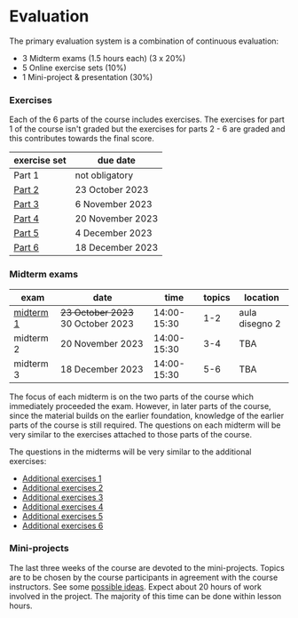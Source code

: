 # Evaluation

The primary evaluation system is a combination of continuous evaluation:

- 3 Midterm exams (1.5 hours each) (3 x 20%)
- 5 Online exercise sets (10%)
- 1 Mini-project & presentation (30%)

### Exercises

Each of the 6 parts of the course includes exercises. The exercises for part 1 of the course isn't graded but the exercises for parts 2 - 6 are graded and this contributes towards the final score.

| exercise set | due date         |
| ------------ | ---------------- |
| Part 1       | not obligatory   |
| [Part 2][2]  | 23 October 2023  |
| [Part 3][3]  | 6 November 2023  |
| [Part 4][4]  | 20 November 2023 |
| [Part 5][5]  | 4 December 2023  |
| [Part 6][6]  | 18 December 2023 |

[2]: https://esamionline.uniroma2.it/course/view.php?id=6165&section=2
[3]: https://esamionline.uniroma2.it/course/view.php?id=6165&section=3
[4]: https://esamionline.uniroma2.it/course/view.php?id=6165&section=4
[5]: https://esamionline.uniroma2.it/course/view.php?id=6165&section=5
[6]: https://esamionline.uniroma2.it/course/view.php?id=6165&section=6

### Midterm exams

| exam              | date                                | time        | topics | location       |
| ----------------- | ----------------------------------- | ----------- | ------ | -------------- |
| [midterm 1][mid1] | ~~23 October 2023~~ 30 October 2023 | 14:00-15:30 | 1-2    | aula disegno 2 |
| midterm 2         | 20 November 2023                    | 14:00-15:30 | 3-4    | TBA            |
| midterm 3         | 18 December 2023                    | 14:00-15:30 | 5-6    | TBA            |

[mid1]: /midterm.pdf

The focus of each midterm is on the two parts of the course which immediately proceeded the exam. However, in later parts of the course, since the material builds on the earlier foundation, knowledge of the earlier parts of the course is still required. The questions on each midterm will be very similar to the exercises attached to those parts of the course.

The questions in the midterms will be very similar to the additional exercises:

- [Additional exercises 1](/pages/exercises1)
- [Additional exercises 2](/pages/exercises2)
- [Additional exercises 3](/pages/exercises3)
- [Additional exercises 4](/pages/exercises4)
- [Additional exercises 5](/pages/exercises5)
- [Additional exercises 6](/pages/exercises6)

### Mini-projects

The last three weeks of the course are devoted to the mini-projects. Topics are to be chosen by the course participants in agreement with the course instructors. See some [possible ideas](/pages/project). Expect about 20 hours of work involved in the project. The majority of this time can be done within lesson hours.
